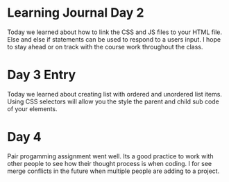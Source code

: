 # Learning Journal Day 2

Today we learned about how to link the CSS and JS files to your HTML file. Else and else if statements can be used to respond to a users input. I hope to stay ahead or on track with the course work throughout the class.

# Day 3 Entry

Today we learned about creating list with ordered and unordered list items. Using CSS selectors will allow you the style the parent and child sub code of your elements. 

# Day 4 

Pair progamming assignment went well. Its a good practice to work with other people to see how their thought process is when coding.
I for see merge conflicts in the future when multiple people are adding to a project.

